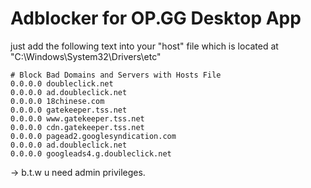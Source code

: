 # Adblocker for OP.GG Desktop App

just add the following text into your "host" file which is located at "C:\Windows\System32\Drivers\etc\"

````
# Block Bad Domains and Servers with Hosts File
0.0.0.0 doubleclick.net
0.0.0.0 ad.doubleclick.net
0.0.0.0 18chinese.com
0.0.0.0 gatekeeper.tss.net
0.0.0.0 www.gatekeeper.tss.net
0.0.0.0 cdn.gatekeeper.tss.net
0.0.0.0 pagead2.googlesyndication.com
0.0.0.0 ad.doubleclick.net
0.0.0.0 googleads4.g.doubleclick.net
````

-> b.t.w u need admin privileges.
